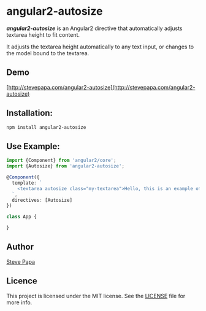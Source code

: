 # angular2-autosize

***angular2-autosize*** is an Angular2 directive that automatically adjusts textarea height to fit content.

It adjusts the textarea height automatically to any text input, or changes to the model bound to the textarea.

## Demo

[http://stevepapa.com/angular2-autosize](http://stevepapa.com/angular2-autosize)

## Installation:

```bash
npm install angular2-autosize
```

## Use Example:

```typescript
import {Component} from 'angular2/core';
import {Autosize} from 'angular2-autosize';

@Component({
  template: `
    <textarea autosize class="my-textarea">Hello, this is an example of Autosize in Angular2.</textarea>
  `,
  directives: [Autosize]
})

class App {

}
```

## Author

[Steve Papa](https://stevepapa.com)

## Licence

This project is licensed under the MIT license. See the [LICENSE](LICENSE) file for more info.
